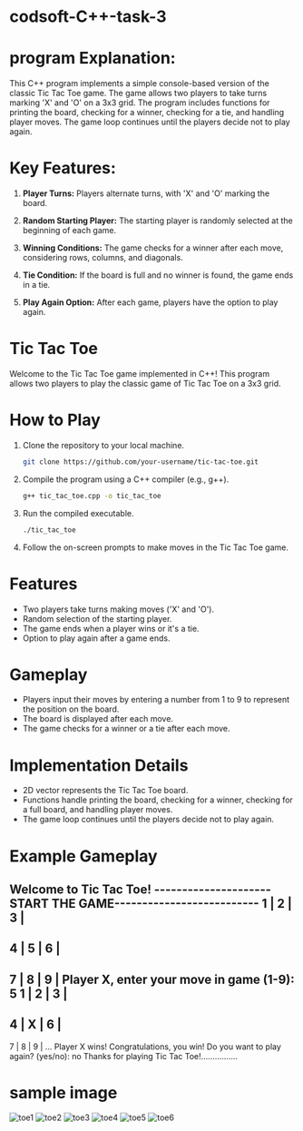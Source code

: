 # codsoft-C++-task-3


# program Explanation:

This C++ program implements a simple console-based version of the classic Tic Tac Toe game. The game allows two players to take turns marking 'X' and 'O' on a 3x3 grid. The program includes functions for printing the board, checking for a winner, checking for a tie, and handling player moves. The game loop continues until the players decide not to play again.

# Key Features:

1. **Player Turns:** Players alternate turns, with 'X' and 'O' marking the board.

2. **Random Starting Player:** The starting player is randomly selected at the beginning of each game.

3. **Winning Conditions:** The game checks for a winner after each move, considering rows, columns, and diagonals.

4. **Tie Condition:** If the board is full and no winner is found, the game ends in a tie.

5. **Play Again Option:** After each game, players have the option to play again.


# Tic Tac Toe

Welcome to the Tic Tac Toe game implemented in C++! This program allows two players to play the classic game of Tic Tac Toe on a 3x3 grid.

# How to Play

1. Clone the repository to your local machine.

    ```bash
    git clone https://github.com/your-username/tic-tac-toe.git
    ```

2. Compile the program using a C++ compiler (e.g., g++).

    ```bash
    g++ tic_tac_toe.cpp -o tic_tac_toe
    ```

3. Run the compiled executable.

    ```bash
    ./tic_tac_toe
    ```

4. Follow the on-screen prompts to make moves in the Tic Tac Toe game.

# Features

- Two players take turns making moves ('X' and 'O').
- Random selection of the starting player.
- The game ends when a player wins or it's a tie.
- Option to play again after a game ends.

# Gameplay

- Players input their moves by entering a number from 1 to 9 to represent the position on the board.
- The board is displayed after each move.
- The game checks for a winner or a tie after each move.

# Implementation Details

- 2D vector represents the Tic Tac Toe board.
- Functions handle printing the board, checking for a winner, checking for a full board, and handling player moves.
- The game loop continues until the players decide not to play again.

# Example Gameplay

Welcome to Tic Tac Toe!
---------------------START THE GAME--------------------------
 1 | 2 | 3 |
 ---------
 4 | 5 | 6 |
 ---------
 7 | 8 | 9 |
Player X, enter your move in game (1-9): 5
 1 | 2 | 3 |
 ---------
 4 | X | 6 |
 ---------
 7 | 8 | 9 |
...
Player X wins! Congratulations, you win!
Do you want to play again? (yes/no): no
Thanks for playing Tic Tac Toe!................

# sample image

![toe1](https://github.com/Srivarthaniselvam/codsoft-C-task-3/assets/151417502/7f38c56e-a84c-4adb-8861-8193fa0f9a4b)
![toe2](https://github.com/Srivarthaniselvam/codsoft-C-task-3/assets/151417502/ab6090d8-9cc4-4852-a182-715826a39673)
![toe3](https://github.com/Srivarthaniselvam/codsoft-C-task-3/assets/151417502/2214e145-cb0c-4752-98b7-7180ee2e1f66)
![toe4](https://github.com/Srivarthaniselvam/codsoft-C-task-3/assets/151417502/2dc8551f-7cf7-467e-9636-c13dab3e8b90)
![toe5](https://github.com/Srivarthaniselvam/codsoft-C-task-3/assets/151417502/677752cf-6513-4bba-9025-4d8d3cfd2759)
![toe6](https://github.com/Srivarthaniselvam/codsoft-C-task-3/assets/151417502/b5dd20de-ecee-4e05-bcaa-9ccda33fc3d4)
